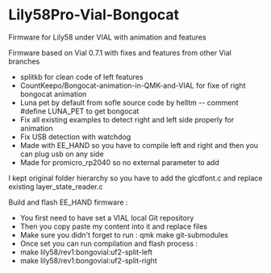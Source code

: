 # Lily58Pro-Vial-Bongocat
Firmware for Lily58 under VIAL with animation and features

Firmware based on Vial 0.7.1 with fixes and features from other Vial branches
- splitkb for clean code of left features
- CountKeepo/Bongocat-animation-in-QMK-and-VIAL for fixe of right bongocat animation
- Luna pet by default from sofle source code by helltm
-- comment #define LUNA_PET to get bongocat
- Fix all existing examples to detect right and left side properly for animation
- Fix USB detection with watchdog
- Made with EE_HAND so you have to compile left and right and then you can plug usb on any side
- Made for promicro_rp2040 so no external parameter to add

I kept original folder hierarchy so you have to add the glcdfont.c and replace existing layer_state_reader.c

Build and flash EE_HAND firmware :
- You first need to have set a VIAL local Git repository
- Then you copy paste my content into it and replace files
- Make sure you didn't forget to run : qmk make git-submodules
- Once set you can run compilation and flash process :
 - make lily58/rev1:bongovial:uf2-split-left
 - make lily58/rev1:bongovial:uf2-split-right
